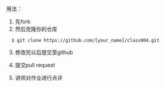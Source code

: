 用法：

1. 先fork
2. 然后克隆你的仓库

```terminal
  $ git clone https://github.com/[your_name]/class004.git
```

3. 修改完以后提交至github

4. 提交pull request

5. 讲师对作业进行点评

